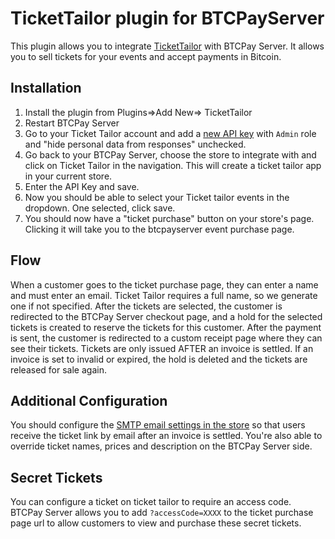 # TicketTailor plugin for BTCPayServer

This plugin allows you to integrate [TicketTailor](https://www.tickettailor.com/) with BTCPay Server. 
It allows you to sell tickets for your events and accept payments in Bitcoin.

## Installation

1. Install the plugin from Plugins=>Add New=> TicketTailor
2. Restart BTCPay Server
3. Go to your Ticket Tailor account and add a [new API key](https://app.tickettailor.com/box-office/api#dpop=/box-office/api-key/add) with `Admin` role and "hide personal data from responses" unchecked. 
4. Go back to your BTCPay Server, choose the store to integrate with and click on Ticket Tailor in the navigation. This will create a ticket tailor app in your current store. 
5. Enter the API Key and save.
6. Now you should be able to select your Ticket tailor events in the dropdown. One selected, click save.
7. You should now have a "ticket purchase" button on your store's page. Clicking it will take you to the btcpayserver event purchase page.

## Flow
When a customer goes to the ticket purchase page, they can enter a name and must enter an email. Ticket Tailor requires a full name, so we generate one if not specified.
After the tickets are selected, the customer is redirected to the BTCPay Server checkout page, and a hold for the selected tickets is created to reserve the tickets for this customer. After the payment is sent, the customer is redirected to a custom receipt page where they can see their tickets. Tickets are only issued AFTER an invoice is settled. If an invoice is set to invalid or expired, the hold is deleted and the tickets are released for sale again.

## Additional Configuration

You should configure the [SMTP email settings in the store](https://docs.btcpayserver.org/Notifications/#store-emails) so that users receive the ticket link by email after an invoice is settled.
You're also able to override ticket names, prices and description on the BTCPay Server side.

## Secret Tickets

You can configure a ticket on ticket tailor to require an access code. BTCPay Server allows you to add `?accessCode=XXXX` to the ticket purchase page url to allow customers to view and purchase these secret tickets.
